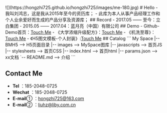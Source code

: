 <h1></h1> 
![](https://hongzhi725.github.io/hongzhi725/images/me-180.jpg)
# Hello
- 我叫刘鸿志，这是我从2015年至今的资历库；
- 此库为本人从事产品经理工作和个人业余爱好而生成的产品分享及资源库；
## Record
- 2017.05 —— 至今：立白集团
- 2015.05 —— 2017.04：蓝月亮（中国）有限公司
## Demo
-   Github-Demo首页：<a href="https://hongzhi725.github.io/hongzhi725/">Touch Me</a>
-   《大学浓缩升级配方》：<a href="https://hongzhi725.github.io/hongzhi725/BMH5/bmschool/">Touch Me</a>
-   《机洗至尊》：<a href="https://hongzhi725.github.io/hongzhi725/BMH5/NormalH5/JXZZ/">Touch Me</a>
-   《H5图文模板-个人封装》:<a href="https://hongzhi725.github.io/hongzhi725/BMH5/Template-LHZ/">Touch Me</a>
## Catalog
```
My Space
|-- BMH5          --> H5页面目录
|-- images        --> MySpace图库
|-- javascripts   --> 首页JS
|-- stylesheets   --> 首页CSS
|-- index.html    --> 首页html
|-- params.json   --> xx文档
`-- README.md     --> 介绍
```

## Contact Me
-  <b>Tel</b> ：185-2048-0725
-  <b>Wechat</b> ：185-2048-0725
-  <b>E-mail</b>① ：hongzhi725@163.com
-  <b>E-mail</b>② ：liuhz@liby.com.cn